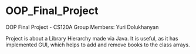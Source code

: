 # OOP_Final_Project
OOP Final Project - CS120A
Group Members: Yuri Dolukhanyan

Project is about a Library Hierarchy made via Java.
It is useful, as it has implemented GUI, which helps to add and remove books to the class arrays. 

